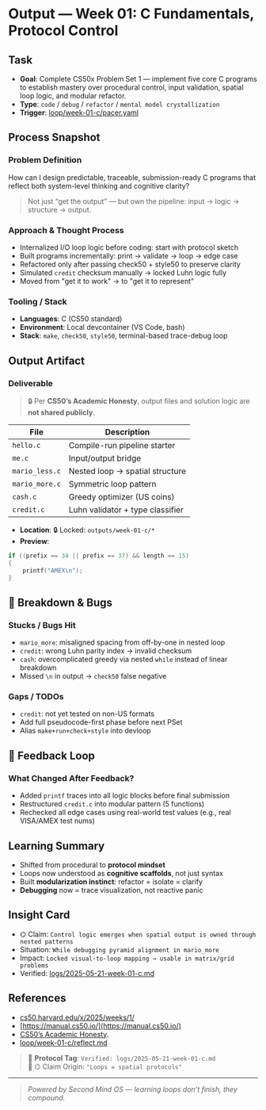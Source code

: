 # Output — Week 01: C Fundamentals, Protocol Control

## Task

- **Goal**: Complete CS50x Problem Set 1 — implement five core C programs to establish mastery over procedural control, input validation, spatial loop logic, and modular refactor.
- **Type**: `code` / `debug` / `refactor` / `mental model crystallization`
- **Trigger**: [loop/week-01-c/pacer.yaml](/loop/week-01-c/pacer.yaml)

## Process Snapshot

### Problem Definition

How can I design predictable, traceable, submission-ready C programs that reflect both system-level thinking and cognitive clarity?

> Not just “get the output” — but own the pipeline: input → logic → structure → output.

### Approach & Thought Process

- Internalized I/O loop logic before coding: start with protocol sketch
- Built programs incrementally: print → validate → loop → edge case
- Refactored only after passing check50 + style50 to preserve clarity
- Simulated `credit` checksum manually → locked Luhn logic fully
- Moved from "get it to work" → to "get it to represent"

### Tooling / Stack

- **Languages**: C (CS50 standard)
- **Environment**: Local devcontainer (VS Code, bash)
- **Stack**: `make`, `check50`, `style50`, terminal-based trace-debug loop

## Output Artifact

### Deliverable

> 🔒 Per **CS50’s Academic Honesty**, output files and solution logic are **not shared publicly**.

| File           | Description                      |
| -------------- | -------------------------------- |
| `hello.c`      | Compile-run pipeline starter     |
| `me.c`         | Input/output bridge              |
| `mario_less.c` | Nested loop → spatial structure  |
| `mario_more.c` | Symmetric loop pattern           |
| `cash.c`       | Greedy optimizer (US coins)      |
| `credit.c`     | Luhn validator + type classifier |

- **Location**: 🔒 Locked: `outputs/week-01-c/*`
- **Preview**:

```c
if ((prefix == 34 || prefix == 37) && length == 15)
{
    printf("AMEX\n");
}
```

## 🚫 Breakdown & Bugs

### Stucks / Bugs Hit

- `mario_more`: misaligned spacing from off-by-one in nested loop
- `credit`: wrong Luhn parity index → invalid checksum
- `cash`: overcomplicated greedy via nested `while` instead of linear breakdown
- Missed `\n` in output → `check50` false negative

### Gaps / TODOs

- `credit`: not yet tested on non-US formats
- Add full pseudocode-first phase before next PSet
- Alias `make+run+check+style` into devloop

## 🔁 Feedback Loop

### What Changed After Feedback?

- Added `printf` traces into all logic blocks before final submission
- Restructured `credit.c` into modular pattern (5 functions)
- Rechecked all edge cases using real-world test values (e.g., real VISA/AMEX test nums)

## Learning Summary

- Shifted from procedural to **protocol mindset**
- Loops now understood as **cognitive scaffolds**, not just syntax
- Built **modularization instinct**: refactor = isolate = clarify
- **Debugging** now = trace visualization, not reactive panic

## Insight Card

- ⌬ Claim: `Control logic emerges when spatial output is owned through nested patterns`
- Situation: `While debugging pyramid alignment in mario_more`
- Impact: `Locked visual-to-loop mapping → usable in matrix/grid problems`
- Verified: [logs/2025-05-21-week-01-c.md](/logs/2025-05-21-week-01-c.md)

## References

- [cs50.harvard.edu/x/2025/weeks/1/](https://cs50.harvard.edu/x/2025/weeks/1/)
- [https://manual.cs50.io/](https://manual.cs50.io/)
- [CS50’s Academic Honesty](https://cs50.harvard.edu/x/honesty/).
- [loop/week-01-c/reflect.md](/loop/week-01-c/reflect.md)

> 📏 **Protocol Tag**: `Verified: logs/2025-05-21-week-01-c.md`  
> 📣 ⌬ Claim Origin: `"Loops = spatial protocols"`

---

> _Powered by Second Mind OS — learning loops don’t finish, they compound._
